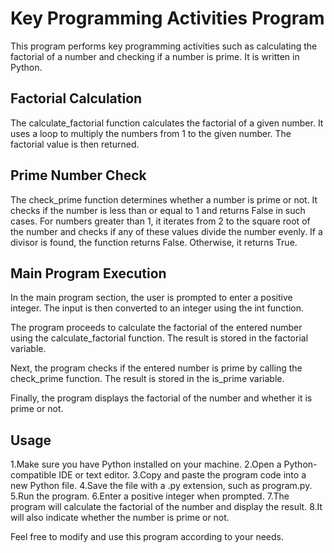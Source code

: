 # Key Programming Activities Program
This program performs key programming activities such as calculating the factorial of a number and checking if a number is prime. It is written in Python.

## Factorial Calculation
The calculate_factorial function calculates the factorial of a given number. It uses a loop to multiply the numbers from 1 to the given number. The factorial value is then returned.

## Prime Number Check
The check_prime function determines whether a number is prime or not. It checks if the number is less than or equal to 1 and returns False in such cases. For numbers greater than 1, it iterates from 2 to the square root of the number and checks if any of these values divide the number evenly. If a divisor is found, the function returns False. Otherwise, it returns True.

## Main Program Execution
In the main program section, the user is prompted to enter a positive integer. The input is then converted to an integer using the int function.

The program proceeds to calculate the factorial of the entered number using the calculate_factorial function. The result is stored in the factorial variable.

Next, the program checks if the entered number is prime by calling the check_prime function. The result is stored in the is_prime variable.

Finally, the program displays the factorial of the number and whether it is prime or not.

## Usage
1.Make sure you have Python installed on your machine.
2.Open a Python-compatible IDE or text editor.
3.Copy and paste the program code into a new Python file.
4.Save the file with a .py extension, such as program.py.
5.Run the program.
6.Enter a positive integer when prompted.
7.The program will calculate the factorial of the number and display the result.
8.It will also indicate whether the number is prime or not. 

Feel free to modify and use this program according to your needs.


